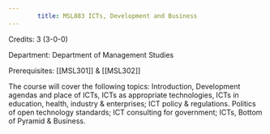 ```yaml
---
        title: MSL883 ICTs, Development and Business
---
```

Credits: 3 (3-0-0)

Department: Department of Management Studies

Prerequisites: [[MSL301]] & [[MSL302]]

The course will cover the following topics: Introduction, Development agendas and place of ICTs, ICTs as appropriate technologies, ICTs in education, health, industry & enterprises; ICT policy & regulations. Politics of open technology standards; ICT consulting for government; ICTs, Bottom of Pyramid & Business.